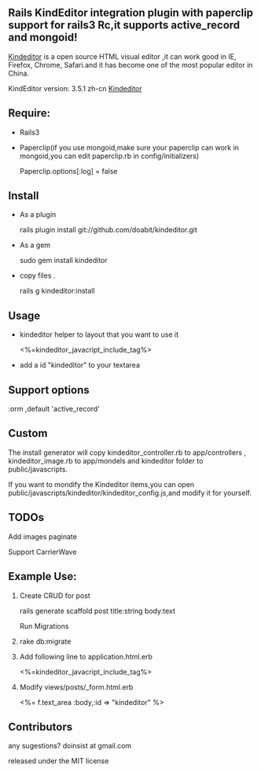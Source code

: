 Rails KindEditor integration plugin with paperclip support for rails3 Rc,it supports  active_record and mongoid!
--------------
[Kindeditor](http://www.kindsoft.net "Kindeditor") is a open source HTML visual editor ,it can work good in  IE, Firefox, Chrome, Safari.and it has become one of the most popular editor in China.

KindEditor version: 3.5.1 zh-cn [Kindeditor](http://kindeditor.googlecode.com/files/kindeditor-3.5.1-zh_CN.zip "Kindeditor")


Require:
---------------
- Rails3
- Paperclip(if you use mongoid,make sure your paperclip can work in mongoid,you can edit paperclip.rb in config/initializers)

  Paperclip.options[:log] = false  

Install
---------------
- As a plugin 

  rails plugin install git://github.com/doabit/kindeditor.git

- As a gem
  
   sudo gem install kindeditor

- copy files .

  rails g kindeditor:install

Usage
--------------
- kindeditor helper to layout that you want to use it

  <%=kindeditor_javacript_include_tag%>

- add a id "kindeditor" to your textarea

Support options
--------------
:orm ,default 'active_record'

Custom
--------------
The install generator will copy kindeditor_controller.rb to app/controllers , kindeditor_image.rb to app/mondels and kindeditor folder to public/javascripts.

If you want to mondify the Kindeditor items,you can open public/javascripts/kindeditor/kindeditor_config.js,and modify it for yourself.

TODOs
--------------
Add images paginate

Support CarrierWave

Example Use:
---------------
1. Create CRUD for post

   rails generate scaffold post title:string body:text
  
   Run Migrations

2. rake db:migrate

3. Add following line to application.html.erb

    <%=kindeditor_javacript_include_tag%>
  
4. Modify views/posts/_form.html.erb

    <%= f.text_area :body,:id => "kindeditor" %>


Contributors
---------------------
any sugestions? doinsist at gmail.com 

released under the MIT license
